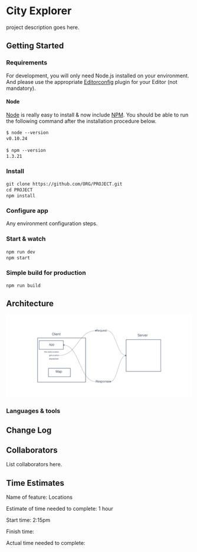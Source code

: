 # City Explorer

project description goes here.

## Getting Started

### Requirements

For development, you will only need Node.js installed on your environment.
And please use the appropriate [Editorconfig](http://editorconfig.org/) plugin for your Editor (not mandatory).

#### Node

[Node](http://nodejs.org/) is really easy to install & now include [NPM](https://npmjs.org/).
You should be able to run the following command after the installation procedure
below.

    $ node --version
    v0.10.24

    $ npm --version
    1.3.21

### Install

    git clone https://github.com/ORG/PROJECT.git
    cd PROJECT
    npm install

### Configure app

Any environment configuration steps.

### Start & watch

    npm run dev
    npm start

### Simple build for production

    npm run build

## Architecture

![whiteboard](./public/LAB06%20-%20CITY-EXPLORER.png)

### Languages & tools

## Change Log

## Collaborators

List collaborators here.

## Time Estimates

Name of feature: Locations

Estimate of time needed to complete: 1 hour

Start time: 2:15pm

Finish time:

Actual time needed to complete:
